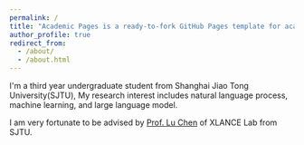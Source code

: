 ```yaml
---
permalink: /
title: "Academic Pages is a ready-to-fork GitHub Pages template for academic personal websites"
author_profile: true
redirect_from: 
  - /about/
  - /about.html
---
```


I'm a third year undergraduate student from Shanghai Jiao Tong University(SJTU),  My research interest includes natural language process, machine learning, and large language model.

I am very fortunate to be advised by [Prof. Lu Chen](https://coai-sjtu.github.io/) of XLANCE Lab from SJTU. 

                  
